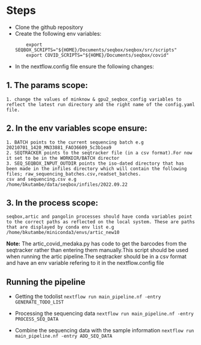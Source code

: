 # Steps

* Clone the github repository
* Create the following env variables:
    ``` 
        export SEQBOX_SCRIPTS="${HOME}/Documents/seqbox/seqbox/src/scripts"
        export COVID_SCRIPTS="${HOME}/Documents/seqbox/covid"
    ```
* In the nextflow.config file ensure the following changes:
## 1. The **params scope**:
    1. change the values of minknow & gpu2_seqbox_config variables to reflect the latest run directory and the right name of the config.yaml file.
## 2. In the env variables scope ensure:
    1. BATCH points to the current sequencing batch e.g 20210701_1420_MN33881_FAO36609_5c3b1ea9
    2. SEQTRACKER points to the seqtracker file (in a csv format).For now it set to be in the WORKDIR/BATCH director
    3. SEQ_SEQBOX_INPUT_OUTDIR points the iso-dated directory that has been made in the infiles directory which will contain the following files; raw_sequencing_batches.csv,readset_batches.
    csv and sequencing.csv e.g /home/bkutambe/data/seqbox/infiles/2022.09.22

## 3. In the **process scope**:
    seqbox,artic and pangolin processes should have conda variables point to the correct paths as reflected on the local system. These are paths that are displayed by conda env list e.g /home/bkutambe/miniconda3/envs/artic_new10

**Note:** The artic_covid_medaka.py has code to get the barcodes from the seqtracker rather than entering them manually.This script should be used when running the artic pipeline.The seqtracker should be in a csv format and have an env variable refering to it in the nextflow.config file

## Running the pipeline

* Getting the todolist
`nextflow run main_pipeline.nf -entry GENERATE_TODO_LIST`

* Processing the sequencing data
`nextflow run main_pipeline.nf -entry PROCESS_SEQ_DATA`

* Combine the sequencing data with the sample information 
`nextflow run main_pipeline.nf -entry ADD_SEQ_DATA`
